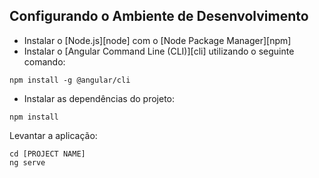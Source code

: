 ## Configurando o Ambiente de Desenvolvimento

- Instalar o [Node.js][node] com o [Node Package Manager][npm]
- Instalar o [Angular Command Line (CLI)][cli] utilizando o seguinte comando:

```
npm install -g @angular/cli
```

- Instalar as dependências do projeto:

```
npm install
```

Levantar a aplicação:

```
cd [PROJECT NAME]
ng serve
```
